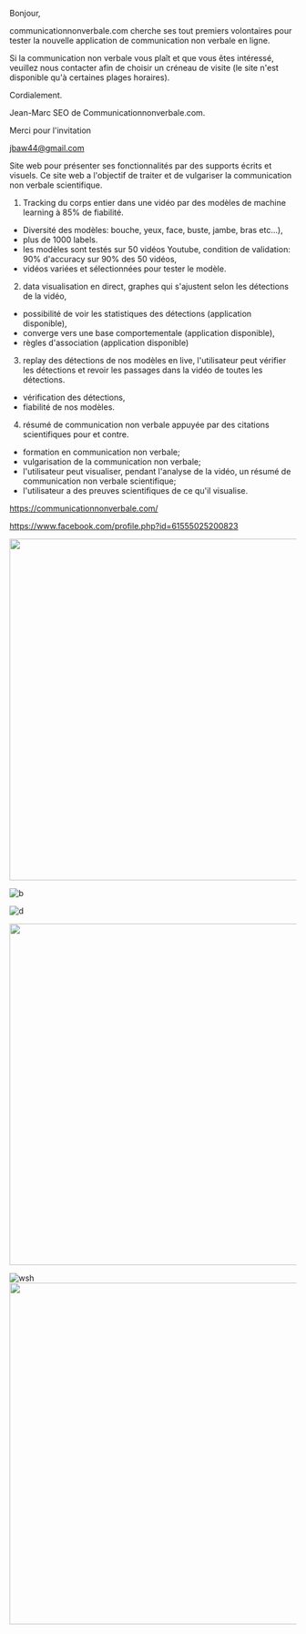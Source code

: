 
Bonjour,  

communicationnonverbale.com cherche ses tout premiers volontaires pour tester la nouvelle application de communication non verbale en ligne.   

Si la communication non verbale vous plaît et que vous êtes intéressé, veuillez nous contacter afin de choisir un créneau de visite (le site n'est disponible qu'à certaines plages horaires).  

Cordialement.  

Jean-Marc SEO de Communicationnonverbale.com.

Merci pour l'invitation

jbaw44@gmail.com

Site web pour présenter ses fonctionnalités par des supports écrits et visuels. Ce site web a l'objectif de traiter et de vulgariser la communication non verbale scientifique.

1) Tracking du corps entier dans une vidéo par des modèles de machine learning à 85% de fiabilité.
- Diversité des modèles: bouche, yeux, face, buste, jambe, bras etc...), 
- plus de 1000 labels.
- les modèles sont testés sur 50 vidéos Youtube, condition de validation: 90% d'accuracy sur 90% des 50 vidéos,
- vidéos variées et sélectionnées pour tester le modèle.
2) data visualisation en direct, graphes qui s'ajustent selon les détections de la vidéo,
 - possibilité de voir les statistiques des détections (application disponible),
 - converge vers une base comportementale (application disponible),
 - règles d'association (application disponible)
3) replay des détections de nos modèles en live, l'utilisateur peut vérifier les détections et revoir les passages dans la vidéo de toutes les détections.
- vérification des détections,
- fiabilité de nos modèles.
4) résumé de communication non verbale appuyée par des citations scientifiques pour et contre.
- formation en communication non verbale;
- vulgarisation de la communication non verbale;
- l'utilisateur peut visualiser, pendant l'analyse de la vidéo, un résumé de communication non verbale scientifique;
- l'utilisateur a des preuves scientifiques de ce qu'il visualise.




https://communicationnonverbale.com/

https://www.facebook.com/profile.php?id=61555025200823

<img src="https://github.com/monGithubPerso/HELLO-ou-oromeID/assets/54853371/4f10f2e0-1b07-44a0-b700-46a24379bc0d" width="1000" height="600"/>


![b](https://github.com/monGithubPerso/HELLO-ou-oromeID/assets/54853371/4648eb26-1aaf-45ae-b61a-7ae6da7899d7)

![d](https://github.com/monGithubPerso/HELLO-ou-oromeID/assets/54853371/8ae2bf6c-e799-40ad-a3d2-411f6a7581ca)

<img src="https://github.com/monGithubPerso/HELLO-ou-oromeID/assets/54853371/187e03cb-4485-48f3-a19e-98e8ec1bb349" width="1000" height="600"/>




![wsh](https://github.com/monGithubPerso/HELLO-ou-oromeID/assets/54853371/236df12c-8c1b-4bbd-8c50-55b3bebc8fed)
<img src="https://github.com/monGithubPerso/HELLO-ou-oromeID/assets/54853371/e3f69a4d-1b34-4552-9b19-fe88967a416f" width="1000" height="600"/>





